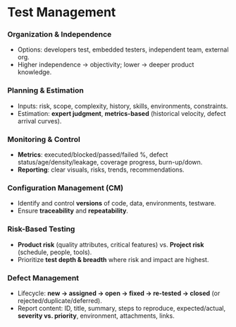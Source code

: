 # Test Management

### Organization & Independence
- Options: developers test, embedded testers, independent team, external org.
- Higher independence → objectivity; lower → deeper product knowledge.

### Planning & Estimation
- Inputs: risk, scope, complexity, history, skills, environments, constraints.
- Estimation: **expert judgment**, **metrics-based** (historical velocity, defect arrival curves).

### Monitoring & Control
- **Metrics**: executed/blocked/passed/failed %, defect status/age/density/leakage, coverage progress, burn-up/down.
- **Reporting**: clear visuals, risks, trends, recommendations.

### Configuration Management (CM)
- Identify and control **versions** of code, data, environments, testware.
- Ensure **traceability** and **repeatability**.

### Risk-Based Testing
- **Product risk** (quality attributes, critical features) vs. **Project risk** (schedule, people, tools).
- Prioritize **test depth & breadth** where risk and impact are highest.

### Defect Management
- Lifecycle: **new → assigned → open → fixed → re-tested → closed** (or rejected/duplicate/deferred).
- Report content: ID, title, summary, steps to reproduce, expected/actual, **severity vs. priority**, environment, attachments, links.
